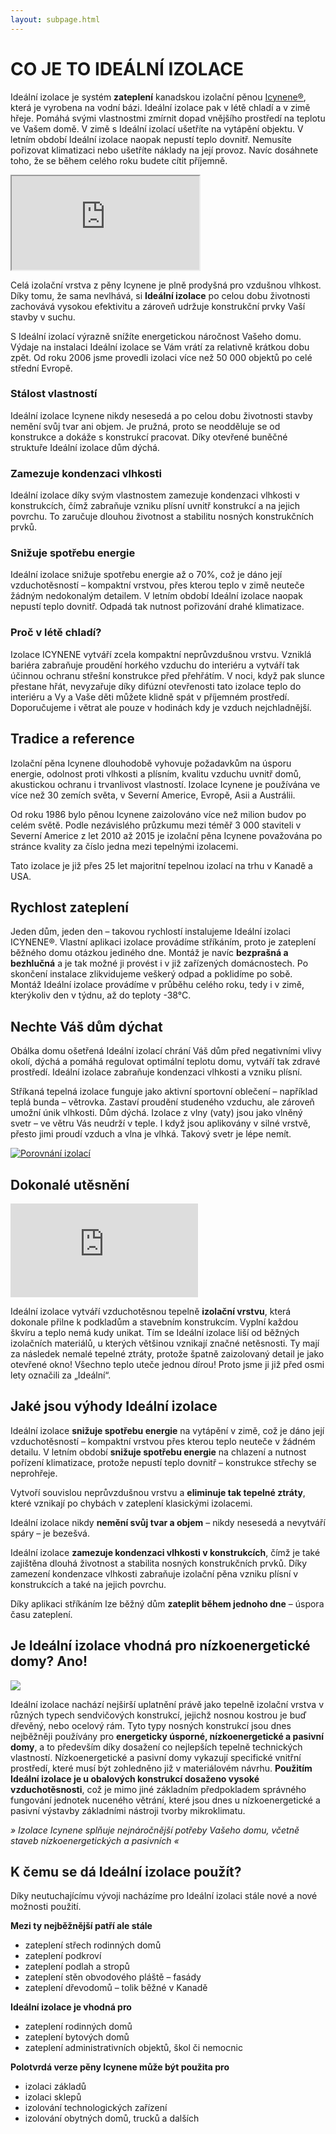 ```yaml
---
layout: subpage.html
---
```


<!--<section gallery><div>-->

# CO JE TO IDEÁLNÍ IZOLACE

Ideální izolace je systém **zateplení** kanadskou izolační pěnou [Icynene®](http://www.icynene.cz/), která je vyrobena na vodní bázi. Ideální izolace pak v létě chladí a v zimě hřeje. Pomáhá svými vlastnostmi zmírnit dopad vnějšího prostředí na teplotu ve Vašem domě. V zimě s Ideální izolací ušetříte na vytápění objektu. V letním období Ideální izolace naopak nepustí teplo dovnitř. Nemusíte pořizovat klimatizaci nebo ušetříte náklady na její provoz. Navíc dosáhnete toho, že se během celého roku budete cítit příjemně.

<p><iframe src="https://www.youtube.com/embed/daQyY_9relI?feature=oembed" allowfullscreen></iframe></p>

Celá izolační vrstva z pěny Icynene je plně prodyšná pro vzdušnou vlhkost. Díky tomu, že sama nevlhává, si **Ideální izolace** po celou dobu životnosti zachovává vysokou efektivitu a zároveň udržuje konstrukční prvky Vaší stavby v suchu.

S Ideální izolací výrazně snížíte energetickou náročnost Vašeho domu. Výdaje na instalaci Ideální izolace se Vám vrátí za relativně krátkou dobu zpět. Od roku 2006 jsme provedli izolaci více než 50 000 objektů po celé střední Evropě.

<!--<div class="grid"><div class="col">-->

### Stálost vlastností
Ideální izolace Icynene nikdy nesesedá a po celou dobu životnosti stavby nemění svůj tvar ani objem. Je pružná, proto se neodděluje se od konstrukce a dokáže s konstrukcí pracovat. Díky otevřené buněčné struktuře Ideální izolace dům dýchá.

<!--</div><div class="col">-->

### Zamezuje kondenzaci vlhkosti
Ideální izolace díky svým vlastnostem zamezuje kondenzaci vlhkosti v konstrukcích, čímž zabraňuje vzniku plísní uvnitř konstrukcí a na jejich povrchu. To zaručuje dlouhou životnost a stabilitu nosných konstrukčních prvků.

<!--</div><div class="col">-->

### Snižuje spotřebu energie
Ideální izolace snižuje spotřebu energie až o 70%,  což je dáno její vzduchotěsností – kompaktní vrstvou, přes kterou teplo v zimě neuteče žádným nedokonalým detailem. V letním období Ideální izolace naopak nepustí teplo dovnitř. Odpadá tak nutnost pořizování drahé klimatizace.

<!--</div><div class="col">-->

### Proč v létě chladí?
Izolace ICYNENE vytváří zcela kompaktní neprůvzdušnou vrstvu. Vzniklá bariéra zabraňuje proudění horkého vzduchu do interiéru a vytváří tak účinnou ochranu střešní konstrukce před přehřátím. V noci, když pak slunce přestane hřát, nevyzařuje díky difúzní otevřenosti tato izolace teplo do interiéru a Vy a Vaše děti můžete klidně spát v příjemném prostředí. Doporučujeme i větrat ale pouze v hodinách kdy je vzduch nejchladnější.

<!--</div></div>-->


## Tradice a reference

Izolační pěna Icynene dlouhodobě vyhovuje požadavkům na úsporu energie, odolnost proti vlhkosti a plísním, kvalitu vzduchu uvnitř domů, akustickou ochranu i trvanlivost vlastností. Izolace Icynene je používána ve více než 30 zemích světa, v Severní Americe, Evropě, Asii a Austrálii.

Od roku 1986 bylo pěnou Icynene zaizolováno více než milion budov po celém světě. Podle nezávislého průzkumu mezi téměř 3 000 staviteli v Severní Americe z let&nbsp;2010 až 2015 je izolační pěna Icynene považována po stránce kvality za číslo jedna mezi tepelnými izolacemi.

Tato izolace je již přes 25 let majoritní tepelnou izolací na trhu v Kanadě a USA.


## Rychlost zateplení

Jeden dům, jeden den – takovou rychlostí instalujeme Ideální izolaci ICYNENE®. Vlastní aplikaci izolace provádíme stříkáním, proto je zateplení běžného domu otázkou jediného dne. Montáž je navíc **bezprašná a bezhlučná** a je tak možné ji provést i v již zařízených domácnostech. Po skončení instalace zlikvidujeme veškerý odpad a poklidíme po sobě. Montáž Ideální izolace provádíme v průběhu celého roku, tedy i v zimě, kterýkoliv den v týdnu, až do teploty -38°C.


## Nechte Váš dům dýchat

<!--<div class="grid"><div class="col">-->

Obálka domu ošetřená Ideální izolací chrání Váš dům před negativními vlivy okolí, dýchá a pomáhá regulovat optimální teplotu domu, vytváří tak zdravé prostředí. Ideální izolace zabraňuje kondenzaci vlhkosti a vzniku plísní.

Stříkaná tepelná izolace funguje jako aktivní sportovní oblečení – například teplá bunda – větrovka. Zastaví proudění studeného vzduchu, ale zároveň umožní únik vlhkosti. Dům dýchá. Izolace z vlny (vaty) jsou jako vlněný svetr – ve větru Vás neudrží v teple. I když jsou aplikovány v silné vrstvě, přesto jimi proudí vzduch a vlna je vlhká. Takový svetr je lépe nemít.

<!--</div><div class="col">-->

[![Porovnání izolací](/assets/original/porovnani-izolaci-1024x684.png)](/assets/original/porovnani-izolaci.png "Porovnání izolací")

<!--</div></div>-->


## Dokonalé utěsnění

<!--<div class="grid"><div class="col">-->

<p><iframe src="https://www.facebook.com/plugins/video.php?href=https%3A%2F%2Fwww.facebook.com%2F325470244145093%2Fvideos%2F673582856490507%2F&show_text=0&width=560" scrolling="no" frameborder="0" allowTransparency="true" allowFullScreen="true"></iframe></p>

<!--</div><div class="col">-->

Ideální izolace vytváří vzduchotěsnou tepelně **izolační vrstvu**, která dokonale přilne k podkladům a stavebním konstrukcím. Vyplní každou škvíru a teplo nemá kudy unikat. Tím se Ideální izolace liší od běžných izolačních materiálů, u kterých většinou vznikají značné netěsnosti. Ty mají za následek nemalé tepelné ztráty, protože špatně zaizolovaný detail je jako otevřené okno! Všechno teplo uteče jednou dírou! Proto jsme ji již před osmi lety označili za „Ideální“.

<!--</div></div>-->


## Jaké jsou výhody Ideální izolace

Ideální izolace **snižuje spotřebu energie** na vytápění v zimě, což je dáno její vzduchotěsností – kompaktní vrstvou přes kterou teplo neuteče v žádném detailu. V letním období **snižuje spotřebu energie** na chlazení a nutnost pořízení klimatizace, protože nepustí teplo dovnitř – konstrukce střechy se neprohřeje.

Vytvoří souvislou neprůvzdušnou vrstvu a **eliminuje tak tepelné ztráty**, které vznikají po chybách v zateplení klasickými izolacemi.

Ideální izolace nikdy **nemění svůj tvar a objem** – nikdy nesesedá a nevytváří spáry – je bezešvá.

Ideální izolace **zamezuje kondenzaci vlhkosti v konstrukcích**, čímž je také zajištěna dlouhá životnost a stabilita nosných konstrukčních prvků. Díky zamezení kondenzace vlhkosti zabraňuje izolační pěna vzniku plísní v konstrukcích a také na jejich povrchu.

Díky aplikaci stříkáním lze běžný dům **zateplit během jednoho dne** – úspora času zateplení.


## Je Ideální izolace vhodná pro nízkoenergetické domy? Ano!

<!--<div class="grid"><div class="col">-->

[![](/assets/original/1396219091.jpg)](/assets/original/1396219091.jpg)

<!--</div><div class="col">-->

Ideální izolace nachází nejširší uplatnění právě jako tepelně izolační vrstva v různých typech sendvičových konstrukcí, jejichž nosnou kostrou je buď dřevěný, nebo ocelový rám. Tyto typy nosných konstrukcí jsou dnes nejběžněji používány pro **energeticky úsporné, nízkoenergetické a pasivní domy**, a to především díky dosažení co nejlepších tepelně technických vlastností. Nízkoenergetické a pasivní domy vykazují specifické vnitřní prostředí, které musí být zohledněno již v materiálovém návrhu. **Použitím Ideální izolace je u obalových konstrukcí dosaženo vysoké vzduchotěsnosti**, což je mimo jiné základním předpokladem správného fungování jednotek nuceného větrání, které jsou dnes u nízkoenergetické a pasivní výstavby základními nástroji tvorby mikroklimatu.

*» Izolace Icynene splňuje nejnáročnější potřeby Vašeho domu, včetně staveb nízkoenergetických a pasivních «*

<!--</div></div>-->


## K čemu se dá Ideální izolace použít?</h1>

Díky neutuchajícímu vývoji nacházíme pro Ideální izolaci stále nové a nové možnosti použití.

<!--<div class="grid"><div class="col">-->

**Mezi ty nejběžnější patří ale stále**

- zateplení střech rodinných domů
- zateplení podkroví
- zateplení podlah a stropů
- zateplení stěn obvodového pláště – fasády
- zateplení dřevodomů – tolik běžné v Kanadě

<!--</div><div class="col">-->

**Ideální izolace je vhodná pro**

- zateplení rodinných domů
- zateplení bytových domů
- zateplení administrativních objektů, škol či nemocnic

<!--</div><div class="col">-->

**Polotvrdá verze pěny Icynene může být použita pro**

- izolaci základů
- izolaci sklepů
- izolování technologických zařízení
- izolování obytných domů, trucků a dalších

<!--</div></div>-->

<!--</div></section>-->
